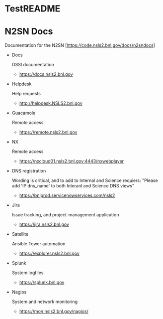 # TestREADME

N2SN Docs
=========

Documentation for the N2SN
[https://code.nsls2.bnl.gov/docs/n2sndocs]

- Docs

   DSSI documentation
   * https://docs.nsls2.bnl.gov
- Helpdesk

   Help requests
   * http://helpdesk.NSLS2.bnl.gov
- Guacamole

   Remote access
   * https://remote.nsls2.bnl.gov
- NX
   
   Remote access
   * https://nxcloud01.nsls2.bnl.gov:4443/nxwebplayer
- DNS registration   
   
   Wording is critical, and to add to Internal and Science requiers:
   "Please add 'IP dns_name' to both Interanl and Science DNS views" 
   * https://bnlprod.servicenowservices.com/nsls2
- Jira
   
   Issue tracking, and project-management application
   * https://jira.nsls2.bnl.gov
- Satellite
   
   Ansible Tower automation
   * https://explorer.nsls2.bnl.gov
- Splunk
   
   System logfiles
   * https://splunk.bnl.gov
- Nagios
   
   System and network monitoring
   * https://mon.nsls2.bnl.gov/nagios/

